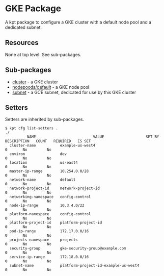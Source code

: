 # GKE Package

A kpt package to configure a GKE cluster with a default node pool and a dedicated subnet.

## Resources

None at top level. See sub-packages.

## Sub-packages

- [cluster](/catalog/gke/cluster/) - a GKE cluster
- [nodepoods/default](/catalog/gke/nodepoods/default/) - a GKE node pool
- [subnet](/catalog/gke/subnet/) - a GCE subnet, dedicated for use by this GKE cluster

## Setters

Setters are inherited by sub-packages.

```
$ kpt cfg list-setters .
./
          NAME                          VALUE                   SET BY   DESCRIPTION   COUNT   REQUIRED   IS SET
  cluster-name           example-us-west4                                              0       No         No
  environ                dev                                                           0       No         No
  location               us-east4                                                      0       No         No
  master-ip-range        10.254.0.0/28                                                 0       No         No
  network-name           default                                                       0       No         No
  network-project-id     network-project-id                                            0       No         No
  networking-namespace   config-control                                                0       No         No
  node-ip-range          10.3.4.0/22                                                   0       No         No
  platform-namespace     config-control                                                0       No         No
  platform-project-id    platform-project-id                                           0       No         No
  pod-ip-range           172.17.0.0/16                                                 0       No         No
  projects-namespace     projects                                                      0       No         No
  security-group         gke-security-group@example.com                                0       No         No
  service-ip-range       172.18.0.0/16                                                 0       No         No
  subnet-name            platform-project-id-example-us-west4                          0       No         No
```
